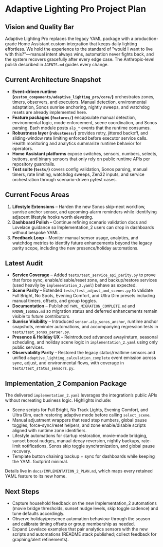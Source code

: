 # Adaptive Lighting Pro Project Plan

## Vision and Quality Bar
Adaptive Lighting Pro replaces the legacy YAML package with a production-grade Home Assistant custom integration that keeps daily lighting effortless. We hold the experience to the standard of "would I want to live with this?"—manual intent always wins, automation never fights back, and the system recovers gracefully after every edge case. The Anthropic-level polish described in `AGENTS.md` guides every change.

## Current Architecture Snapshot
- **Event-driven runtime (`custom_components/adaptive_lighting_pro/core/`)** orchestrates zones, timers, observers, and executors. Manual detection, environmental adaptation, Sonos sunrise anchoring, nightly sweeps, and watchdog resets are already implemented here.
- **Feature packages (`features/`)** encapsulate manual detection, environmental logic, mode enforcement, scene coordination, and Sonos parsing. Each module posts `alp_*` events that the runtime consumes.
- **Robustness layer (`robustness/`)** provides retry, jittered backoff, and sliding-window rate limiting enforced before executor service calls. Health monitoring and analytics summarize runtime behavior for operators.
- **Home Assistant platforms** expose switches, sensors, numbers, selects, buttons, and binary sensors that only rely on public runtime APIs per repository guardrails.
- **Test suite (`tests/`)** covers config validation, Sonos parsing, manual timers, rate limiting, watchdog sweeps, Zen32 inputs, and service orchestration through scenario-driven pytest cases.

## Current Focus Areas
1. **Lifestyle Extensions** – Harden the new Sonos skip-next workflow, sunrise anchor sensor, and upcoming-alarm reminders while identifying adjacent lifestyle hooks worth elevating.
2. **Dashboard Polish** – Continue refining scenario validation docs and Lovelace guidance so Implementation_2 users can drop in dashboards without bespoke YAML.
3. **Feedback Loop** – Monitor manual sensor usage, analytics, and watchdog metrics to identify future enhancements beyond the legacy parity scope, including the new presence/holiday automations.

## Latest Audit
- **Service Coverage** – Added `tests/test_service_api_parity.py` to prove that force sync, enable/disable/reset zone, and backup/restore services (used heavily by `implementation_2.yaml`) behave as expected.
- **Scene Parity** – Extended `tests/test_adjust_and_scenes.py` to validate Full Bright, No Spots, Evening Comfort, and Ultra Dim presets including manual timers, offsets, and group toggles.
- **Documentation** – Published `YAML_MIGRATION_COMPLETE.md` and `KNOWN_ISSUES.md` so migration status and deferred enhancements remain visible to future contributors.
- **Sunrise Visibility** – Introduced `sensor.alp_sonos_anchor`, runtime anchor snapshots, reminder automations, and accompanying regression tests in `tests/test_sonos_parser.py`.
- **Presence & Holiday UX** – Reintroduced advanced away/return, seasonal scheduling, and holiday scene logic in `implementation_2.yaml` using only public services.
- **Observability Parity** – Restored the legacy status/realtime sensors and unified `adaptive_lighting_calculation_complete` event emission across sync, adjust, and environmental flows, with coverage in `tests/test_status_sensors.py`.

## Implementation_2 Companion Package
The delivered `implementation_2.yaml` leverages the integration’s public APIs without recreating business logic. Highlights include:
- Scene scripts for Full Bright, No Track Lights, Evening Comfort, and Ultra Dim, each restoring adaptive mode before calling `select_scene`.
- Manual adjustment wrappers that read step numbers, global pause toggles, force-sync/reset helpers, and zone enable/disable scripts aligned with runtime zone identifiers.
- Lifestyle automations for startup restoration, movie-mode bridging, sunset boost nudges, manual decay reversion, nightly backups, rate-limit notifications, Sonos skip toggle synchronization, and global pause recovery.
- Template button chaining backup + sync for dashboards while keeping the YAML footprint minimal.

Details live in `docs/IMPLEMENTATION_2_PLAN.md`, which maps every retained YAML feature to its new home.

## Next Steps
- Capture household feedback on the new Implementation_2 automations (movie bridge thresholds, sunset nudge levels, skip toggle cadence) and tune defaults accordingly.
- Observe holiday/presence automation behaviour through the season and calibrate timing offsets or group membership as needed.
- Expand Lovelace examples that pair analytics sensors with the new scripts and automations (README stack published; collect feedback for graphing/alert refinements).
